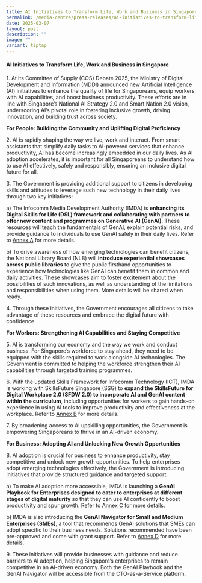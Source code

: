 ```yaml
---
title: AI Initiatives to Transform Life, Work and Business in Singapore
permalink: /media-centre/press-releases/ai-initiatives-to-transform-life-work-and-business-in-singapore/
date: 2025-03-07
layout: post
description: ""
image: ""
variant: tiptap
---
```

<h4><strong>AI Initiatives to Transform Life, Work and Business in Singapore</strong></h4>
<p>1. At its Committee of Supply (COS) Debate 2025, the Ministry of Digital
Development and Information (MDDI) announced new Artificial Intelligence
(AI) initiatives to enhance the quality of life for Singaporeans, equip
workers with AI capabilities, and boost business productivity. These efforts
are in line with Singapore’s National AI Strategy 2.0 and Smart Nation
2.0 vision, underscoring AI’s pivotal role in fostering inclusive growth,
driving innovation, and building trust across society.</p>
<p><strong>For People: Building the Community and Uplifting Digital Proficiency</strong>
</p>
<p>2. AI is rapidly shaping the way we live, work and interact. From smart
assistants that simplify daily tasks to AI-powered services that enhance
productivity, AI has become increasingly embedded in our daily lives. As
AI adoption accelerates, it is important for all Singaporeans to understand
how to use AI effectively, safely and responsibly, ensuring an inclusive
digital future for all.</p>
<p>3. The Government is providing additional support to citizens in developing
skills and attitudes to leverage such new technology in their daily lives
through two key initiatives:</p>
<p>a) The Infocomm Media Development Authority (IMDA) is <strong>enhancing its Digital Skills for Life (DSL) framework and collaborating with partners to offer new content and programmes on Generative AI (GenAI)</strong>.
These resources will teach the fundamentals of GenAI, explain potential
risks, and provide guidance to individuals to use GenAI safely in their
daily lives. Refer to <a href="/files/Press Releases 2025/Annexes___AI_Initiatives_to_Transform_Life_Work_and_Business_in_Singapore.pdf" rel="noopener noreferrer nofollow" target="_blank">Annex A</a> for
more details.</p>
<p>b) To drive awareness of how emerging technologies can benefit citizens,
the National Library Board (NLB) will <strong>introduce experiential showcases across public libraries</strong> to
give the public firsthand opportunities to experience how technologies
like GenAI can benefit them in common and daily activities. These showcases
aim to foster excitement about the possibilities of such innovations, as
well as understanding of the limitations and responsibilities when using
them. More details will be shared when ready.</p>
<p>4. Through these initiatives, the Government encourages all citizens to
take advantage of these resources and embrace the digital future with confidence.</p>
<p><strong>For Workers: Strengthening AI Capabilities and Staying Competitive</strong>
</p>
<p>5. AI is transforming our economy and the way we work and conduct business.
For Singapore’s workforce to stay ahead, they need to be equipped with
the skills required to work alongside AI technologies. The Government is
committed to helping the workforce strengthen their AI capabilities through
targeted training programmes.</p>
<p>6. With the updated Skills Framework for Infocomm Technology (ICT), IMDA
is working with SkillsFuture Singapore (SSG) to <strong>expand the SkillsFuture for Digital Workplace 2.0 (SFDW 2.0) to incorporate AI and GenAI content within the curriculum</strong>,
including opportunities for workers to gain hands-on experience in using
AI tools to improve productivity and effectiveness at the workplace. Refer
to <a href="/files/Press Releases 2025/Annexes___AI_Initiatives_to_Transform_Life_Work_and_Business_in_Singapore.pdf" rel="noopener noreferrer nofollow" target="_blank">Annex B</a> for
more details.</p>
<p>7. By broadening access to AI upskilling opportunities, the Government
is empowering Singaporeans to thrive in an AI-driven economy.</p>
<p><strong>For Business: Adopting AI and Unlocking New Growth Opportunities</strong>
</p>
<p>8. AI adoption is crucial for business to enhance productivity, stay competitive
and unlock new growth opportunities. To help enterprises adopt emerging
technologies effectively, the Government is introducing initiatives that
provide structured guidance and targeted support.</p>
<p>a) To make AI adoption more accessible, IMDA is launching a <strong>GenAI Playbook for Enterprises designed to cater to enterprises at different stages of digital maturity</strong> so
that they can use AI confidently to boost productivity and spur growth.
Refer to <a href="/files/Press Releases 2025/Annexes___AI_Initiatives_to_Transform_Life_Work_and_Business_in_Singapore.pdf" rel="noopener noreferrer nofollow" target="_blank">Annex C</a> for
more details.</p>
<p>b) IMDA is also introducing the <strong>GenAI Navigator for Small and Medium Enterprises (SMEs)</strong>,
a tool that recommends GenAI solutions that SMEs can adopt specific to
their business needs. Solutions recommended have been pre-approved and
come with grant support. Refer to <a href="/files/Press Releases 2025/Annexes___AI_Initiatives_to_Transform_Life_Work_and_Business_in_Singapore.pdf" rel="noopener noreferrer nofollow" target="_blank">Annex D</a> for
more details.</p>
<p>9. These initiatives will provide businesses with guidance and reduce
barriers to AI adoption, helping Singapore’s enterprises to remain competitive
in an AI-driven economy. Both the GenAI Playbook and the GenAI Navigator
will be accessible from the CTO-as-a-Service platform.</p>
<p></p>